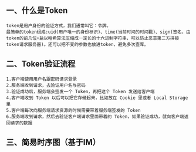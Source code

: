 ## 一、什么是Token

	token是用户身份的验证方式，我们通常叫它：令牌。
	最简单的token组成:uid(用户唯一的身份标识)、time(当前时间的时间戳)、sign(签名，由token的前几位+盐以哈希算法压缩成一定长的十六进制字符串，可以防止恶意第三方拼接token请求服务器)。还可以把不变的参数也放进token，避免多次查库。

## 二、Token验证流程

	1.客户端使用用户名跟密码请求登录
	2.服务端收到请求，去验证用户名与密码
	3.验证成功后，服务端会签发一个 Token，再把这个 Token 发送给客户端
	4.客户端收到 Token 以后可以把它存储起来，比如放在 Cookie 里或者 Local Storage 里
	5.客户端每次向服务端请求资源的时候需要带着服务端签发的 Token
	6.服务端收到请求，然后去验证客户端请求里面带着的 Token，如果验证成功，就向客户端返回请求的数据
	
## 三、简易时序图（基于IM）

